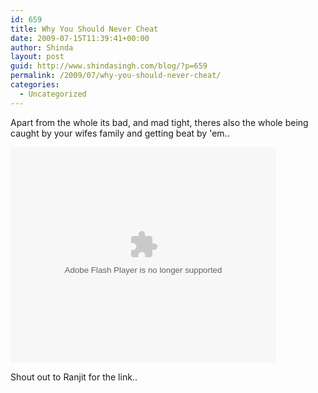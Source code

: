 ```yaml
---
id: 659
title: Why You Should Never Cheat
date: 2009-07-15T11:39:41+00:00
author: Shinda
layout: post
guid: http://www.shindasingh.com/blog/?p=659
permalink: /2009/07/why-you-should-never-cheat/
categories:
  - Uncategorized
---
```

Apart from the whole its bad, and mad tight, theres also the whole being caught by your wifes family and getting beat by 'em..

<embed src="http://www.ebaumsworld.com/player.swf" allowScriptAccess="always" flashvars="pageurl=http://www.ebaumsworld.com/video/watch/80690629/&file=http://media.ebaumsworld.com/mediaFiles/video/421206/80690629.flv&mediaid=80690629&title=Wife Catches Husband With Another Woman In India&tags=wife,catches,husband,woman,india,women,beating,lol,silly,foreign&description=Family gives him a rather weak beat down.&displayheight=325&backcolor=0x0d0d0d&lightoclor=0x336699&frontcolor=0xcccccc&image=http://media.ebaumsworld.com/2009/07/80690629/indians.jpg&username=shays1786" wmode="transparent" loop="false" menu="false" quality="high" bgcolor="#ffffff" width="425" height="345" type="application/x-shockwave-flash" pluginspage="http://www.macromedia.com/go/getflashplayer" />


Shout out to Ranjit for the link..